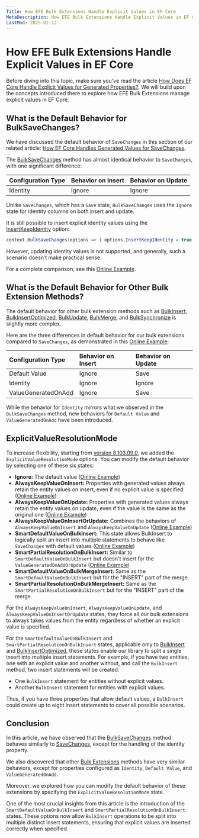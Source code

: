 ```yaml
---
Title: How EFE Bulk Extensions Handle Explicit Values in EF Core
MetaDescription: How EFE Bulk Extensions Handle Explicit Values in EF Core
LastMod: 2025-02-12
---
```


# How EFE Bulk Extensions Handle Explicit Values in EF Core

Before diving into this topic, make sure you've read the article [How Does EF Core Handle Explicit Values for Generated Properties?](https://www.learnentityframeworkcore.com/model/generated-value). We will build upon the concepts introduced there to explore how EFE Bulk Extensions manage explicit values in EF Core.

## What is the Default Behavior for BulkSaveChanges?

We have discussed the default behavior of `SaveChanges` in this section of our related article: [How EF Core Handles Generated Values for SaveChanges](https://www.learnentityframeworkcore.com/model/generated-value#the-truth-about-how-ef-core-handles-generated-value-properties).

The [BulkSaveChanges](https://entityframework-extensions.net/bulk-savechanges) method has almost identical behavior to `SaveChanges`, with one significant difference:

| Configuration Type | Behavior on Insert | Behavior on Update |
| :---------- | :---------- | :---------- |
| Identity  | Ignore | Ignore |

Unlike `SaveChanges`, which has a `Save` state, `BulkSaveChanges` uses the `Ignore` state for identity columns on both insert and update.

It is still possible to insert explicit identity values using the [InsertKeepIdentity](https://entityframework-extensions.net/identity) option:

```csharp
context.BulkSaveChanges(options => { options.InsertKeepIdentity = true; });
```

However, updating identity values is not supported, and generally, such a scenario doesn’t make practical sense.

For a complete comparison, see this [Online Example](https://dotnetfiddle.net/P36tk0).

## What is the Default Behavior for Other Bulk Extension Methods?

The default behavior for other bulk extension methods such as [BulkInsert](https://entityframework-extensions.net/bulk-insert), [BulkInsertOptimized](https://entityframework-extensions.net/bulk-insert-optimized), [BulkUpdate](https://entityframework-extensions.net/bulk-update), [BulkMerge](https://entityframework-extensions.net/bulk-merge), and [BulkSynchronize](https://entityframework-extensions.net/bulk-synchronize) is slightly more complex.

Here are the three differences in default behavior for our bulk extensions compared to `SaveChanges`, as demonstrated in this [Online Example](https://dotnetfiddle.net/ZC456P):

| Configuration Type | Behavior on Insert | Behavior on Update |
| :---------- | :---------- | :---------- |
| Default Value | Ignore | Save |
| Identity  | Ignore | Ignore |
| ValueGeneratedOnAdd | Ignore | Save |

While the behavior for `Identity` mirrors what we observed in the `BulkSaveChanges` method, new behaviors for `Default Value` and `ValueGeneratedOnAdd` have been introduced.

## ExplicitValueResolutionMode 
To increase flexibility, starting from [version 8.103.09.0](https://github.com/zzzprojects/EntityFramework-Extensions/releases/tag/8.103.0.0), we added the `ExplicitValueResolutionMode` options. You can modify the default behavior by selecting one of these six states:

- **Ignore:** The default value ([Online Example](https://dotnetfiddle.net/upc1SI))
- **AlwaysKeepValueOnInsert:** Properties with generated values always retain the entity values on insert, even if no explicit value is specified ([Online Example](https://dotnetfiddle.net/b7qIDD))
- **AlwaysKeepValueOnUpdate:** Properties with generated values always retain the entity values on update, even if the value is the same as the original one ([Online Example](https://dotnetfiddle.net/uUh2Aj))
- **AlwaysKeepValueOnInsertOrUpdate:** Combines the behaviors of `AlwaysKeepValueOnInsert` and `AlwaysKeepValueOnUpdate` ([Online Example](https://dotnetfiddle.net/hf7ctT))
- **SmartDefaultValueOnBulkInsert:** This state allows BulkInsert to logically split an insert into multiple statements to behave like `SaveChanges` with default values ([Online Example](https://dotnetfiddle.net/wT6XLk))
- **SmartPartialResolutionOnBulkInsert:** Similar to `SmartDefaultValueOnBulkInsert` but doesn't insert for the `ValueGeneratedOnAddOrUpdate` ([Online Example](https://dotnetfiddle.net/mmNmkw))
- **SmartDefaultValueOnBulkMergeInsert:** Same as the `SmartDefaultValueOnBulkInsert` but for the "INSERT" part of the merge.
- **SmartPartialResolutionOnBulkMergeInsert:** Same as the `SmartPartialResolutionOnBulkInsert` but for the "INSERT" part of the merge.

For the `AlwaysKeepValueOnInsert`, `AlwaysKeepValueOnUpdate`, and `AlwaysKeepValueOnInsertOrUpdate` states, they force all our bulk extensions to always takes values from the entity regardless of whether an explicit value is specified.

For the `SmartDefaultValueOnBulkInsert` and `SmartPartialResolutionOnBulkInsert` states, applicable only to [BulkInsert](https://entityframework-extensions.net/bulk-insert) and [BulkInsertOptimized](https://entityframework-extensions.net/bulk-insert-optimized), these states enable our library to split a single insert into multiple insert statements. For example, if you have two entities, one with an explicit value and another without, and call the `BulkInsert` method, two insert statements will be created:

- One `BulkInsert` statement for entities without explicit values.
- Another `BulkInsert` statement for entities with explicit values.

Thus, if you have three properties that allow default values, a `BulkInsert` could create up to eight insert statements to cover all possible scenarios.

## Conclusion

In this article, we have observed that the [BulkSaveChanges](https://entityframework-extensions.net/bulk-savechanges) method behaves similarly to [SaveChanges](https://www.learnentityframeworkcore.com/model/generated-value#the-truth-about-how-ef-core-handles-generated-value-properties), except for the handling of the identity property.

We also discovered that other [Bulk Extensions](https://entityframework-extensions.net/bulk-extensions) methods have very similar behaviors, except for properties configured as `Identity`, `Default Value`, and `ValueGeneratedOnAdd`.

Moreover, we explored how you can modify the default behavior of these extensions by specifying the `ExplicitValueResolutionMode` state.

One of the most crucial insights from this article is the introduction of the `SmartDefaultValueOnBulkInsert` and `SmartPartialResolutionOnBulkInsert` states. These options now allow `BulkInsert` operations to be split into multiple distinct insert statements, ensuring that explicit values are inserted correctly when specified.